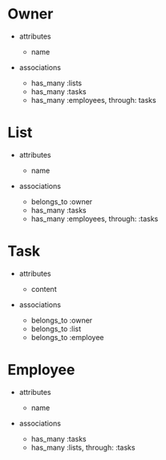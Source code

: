 # Owner
* attributes
    
    - name

* associations
    - has_many :lists
    - has_many :tasks
    - has_many :employees, through: tasks


# List
* attributes
    - name

* associations
    - belongs_to :owner
    - has_many :tasks
    - has_many :employees, through: :tasks


# Task
* attributes
    - content

* associations
    - belongs_to :owner
    - belongs_to :list
    - belongs_to :employee


# Employee
* attributes
    - name

* associations
    - has_many :tasks
    - has_many :lists, through: :tasks
